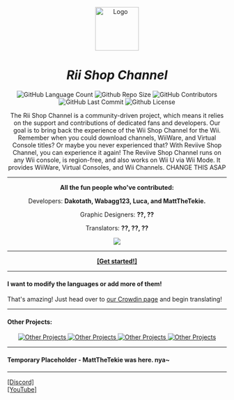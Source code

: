 <p align="center">
  <a href="https://discord.gg/5565aDyYBr">
    <img height="100px" src="https://cdn.discordapp.com/icons/1254198821626314762/ef9fe3423a2d165646dd01a3c3764cbe.webp?size=4096" alt="Logo"/>
  </a>
</p>
<h1 align="center"><i>Rii Shop Channel</i></h1>
<p align="center">
  <img alt="GitHub Language Count" src="https://img.shields.io/badge/languages-10-blue" /> 
  <img alt="Github Repo Size" src="https://img.shields.io/badge/repo_size-240_MB-blue" /> 
  <img alt="GitHub Contributors" src="https://img.shields.io/github/contributors/RiiShop/.github" /> 
  <img alt="GitHub Last Commit" src="https://img.shields.io/github/last-commit/RiiShop/.github" /> 
  <img alt="Github License" src="https://img.shields.io/github/license/RiiShop/.github" />
</p>
<p align="center">
  The Rii Shop Channel is a community-driven project, which means it relies on the support and contributions of dedicated fans and developers. Our goal is to bring back the experience of the Wii Shop Channel for the Wii. Remember when you could download channels, WiiWare, and Virtual Console titles? Or maybe you never experienced that? With Reviive Shop Channel, you can experience it again! The Reviive Shop Channel runs on any Wii console, is region-free, and also works on Wii U via Wii Mode. It provides WiiWare, Virtual Consoles, and Wii Channels. CHANGE THIS ASAP
</p>

---

<p align="center"><b>All the fun people who've contributed:</b></p>
<p align="center">Developers: <b>Dakotath, Wabagg123, Luca, and MattTheTekie.</b></p>
<p align="center">Graphic Designers: <b>??, ??</b></p> 
<p align="center">Translators: <b>??, ??, ??</b></p> 
<p align="center">
  <a href="https://github.com/RiiShop/.github/graphs/contributors">
    <img src="https://contrib.rocks/image?repo=RiiShop/.github" />
  </a>
</p>

---

<p align="center"><b><a href="https://discord.gg/5565aDyYBr">[Get started!]</a></b></p>

---

#### I want to modify the languages or add more of them!
That's amazing! Just head over to [our Crowdin page](https://crowdin.com/project/RiiShop) and begin translating!

---

#### Other Projects:
<p align="center">
      <a href="https://github.com/RiiShop/.github">
    <img src="https://github-readme-stats.vercel.app/api/pin/?username=RiiShop&repo=.github" alt="Other Projects"/>
      <a href="https://github.com/RiiShop/.github">
    <img src="https://github-readme-stats.vercel.app/api/pin/?username=RiiShop&repo=.github" alt="Other Projects"/> 
      <a href="https://github.com/RiiShop/.github">
    <img src="https://github-readme-stats.vercel.app/api/pin/?username=RiiShop&repo=.github" alt="Other Projects"/>
      <a href="https://github.com/RiiShop/.github">
    <img src="https://github-readme-stats.vercel.app/api/pin/?username=RiiShop&repo=.github" alt="Other Projects"/>
  </a>
</p>

---

#### Temporary Placeholder - MattTheTekie was here. nya~
----------------------------------------

<a href="https://discord.gg/5565aDyYBr" target="_blank">[Discord]</a></br>
<a href="https://www.youtube.com/@riishop" target="_blank">[YouTube]</a>

